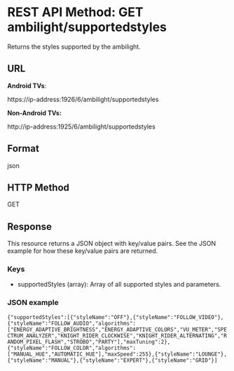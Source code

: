 # REST API Method: GET ambilight/supportedstyles
Returns the styles supported by the ambilight.
## URL
**Android TVs**:

https://ip-address:1926/6/ambilight/supportedstyles

**Non-Android TVs:**

http://ip-address:1925/6/ambilight/supportedstyles

## Format
json
## HTTP Method
GET
## Response
This resource returns a JSON object with key/value pairs. See the JSON example for how these key/value pairs are returned.

### Keys
* supportedStyles (array): Array of all supported styles and parameters.

### JSON example
`{"supportedStyles":[{"styleName":"OFF"},{"styleName":"FOLLOW_VIDEO"},{"styleName":"FOLLOW_AUDIO","algorithms":["ENERGY_ADAPTIVE_BRIGHTNESS","ENERGY_ADAPTIVE_COLORS","VU_METER","SPECTRUM_ANALYZER","KNIGHT_RIDER_CLOCKWISE","KNIGHT_RIDER_ALTERNATING","RANDOM_PIXEL_FLASH","STROBO","PARTY"],"maxTuning":2},{"styleName":"FOLLOW_COLOR","algorithms":["MANUAL_HUE","AUTOMATIC_HUE"],"maxSpeed":255},{"styleName":"LOUNGE"},{"styleName":"MANUAL"},{"styleName":"EXPERT"},{"styleName":"GRID"}]`                                                            